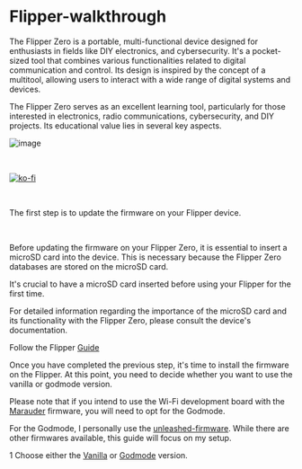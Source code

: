 # Flipper-walkthrough

The Flipper Zero is a portable, multi-functional device designed for enthusiasts in fields like DIY electronics, and cybersecurity. It's a pocket-sized tool that combines various functionalities related to digital communication and control. Its design is inspired by the concept of a multitool, allowing users to interact with a wide range of digital systems and devices.<p>
The Flipper Zero serves as an excellent learning tool, particularly for those interested in electronics, radio communications, cybersecurity, and DIY projects. Its educational value lies in several key aspects.

<p>

![image](https://user-images.githubusercontent.com/8579922/232074175-083f59d0-f3ab-455e-a259-0dc58ac2f473.png)

​

[![ko-fi](https://ko-fi.com/img/githubbutton_sm.svg)](https://ko-fi.com/J3J2EARPK)

​

The first step is to update the firmware on your Flipper device.

​

Before updating the firmware on your Flipper Zero, it is essential to insert a microSD card into the device. This is necessary because the Flipper Zero databases are stored on the microSD card. 

It's crucial to have a microSD card inserted before using your Flipper for the first time.



For detailed information regarding the importance of the microSD card and its functionality with the Flipper Zero, please consult the device's documentation.

Follow the Flipper [Guide](https://docs.flipperzero.one/basics/first-start)



Once you have completed the previous step, it's time to install the firmware on the Flipper. At this point, you need to decide whether you want to use the vanilla or godmode version.

Please note that if you intend to use the Wi-Fi development board with the [Marauder](https://github.com/justcallmekoko/ESP32Marauder) firmware, you will need to opt for the Godmode.

For the Godmode, I personally use the [unleashed-firmware](https://github.com/DarkFlippers/unleashed-firmware). While there are other firmwares available, this guide will focus on my setup.


1
Choose either the [Vanilla](https://github.com/PierreGode/Flipper-walkthrough/wiki/Vanilla) or [Godmode](https://github.com/PierreGode/Flipper-walkthrough/wiki/Godmode) version.
